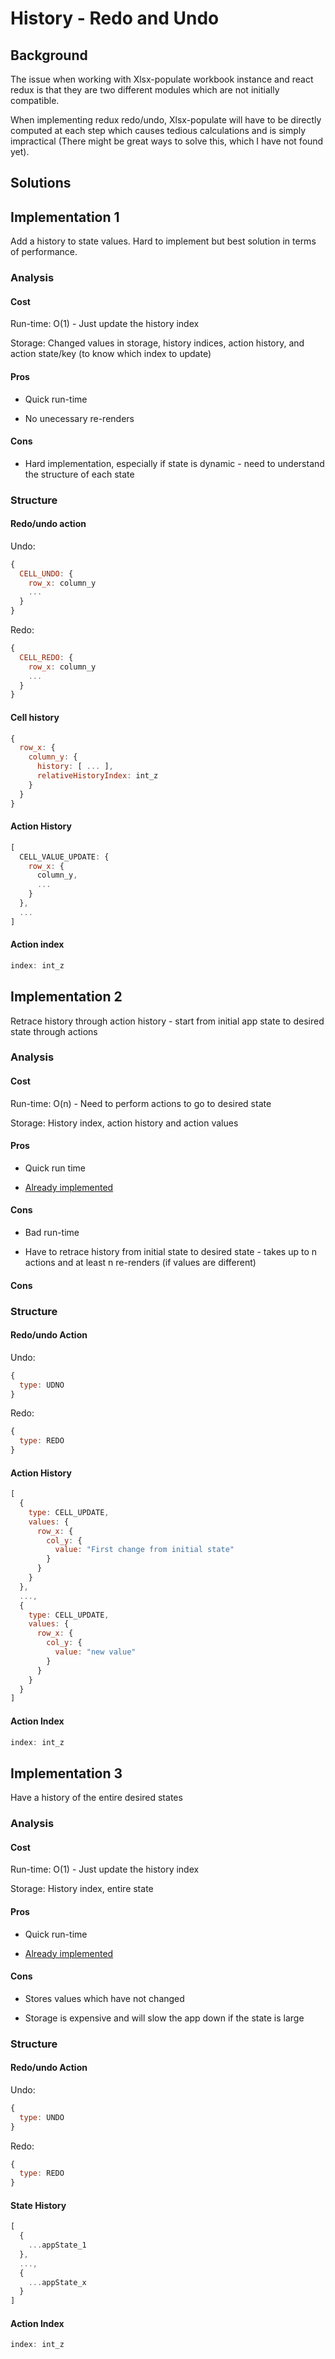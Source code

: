 # History - Redo and Undo

## Background

The issue when working with Xlsx-populate workbook instance and react redux is that they are two different modules which are not initially compatible.

When implementing redux redo/undo, Xlsx-populate will have to be directly computed at each step which causes tedious calculations and is simply impractical (There might be great ways to solve this, which I have not found yet).

## Solutions

## Implementation 1

Add a history to state values. Hard to implement but best solution in terms of performance.

### Analysis

#### Cost

Run-time: O(1) - Just update the history index

Storage: Changed values in storage, history indices, action history, and action state/key (to know which index to update)

#### Pros

- Quick run-time

- No unecessary re-renders

#### Cons

- Hard implementation, especially if state is dynamic - need to understand the structure of each state

### Structure

#### Redo/undo action

Undo:

```js
{
  CELL_UNDO: {
    row_x: column_y
    ...
  }
}
```

Redo:

```js
{
  CELL_REDO: {
    row_x: column_y
    ...
  }
}
```

#### Cell history

```js
{
  row_x: {
    column_y: {
      history: [ ... ],
      relativeHistoryIndex: int_z
    }
  }
}
```

#### Action History

```js
[
  CELL_VALUE_UPDATE: {
    row_x: {
      column_y,
      ...
    }
  },
  ...
]
```

#### Action index

```js
index: int_z
```

## Implementation 2

Retrace history through action history - start from initial app state to desired state through actions

### Analysis

#### Cost

Run-time: O(n) - Need to perform actions to go to desired state

Storage: History index, action history and action values

#### Pros

- Quick run time

- [Already implemented](https://github.com/JannicBeck/undox)

#### Cons

- Bad run-time

- Have to retrace history from initial state to desired state - takes up to n actions and at least n re-renders (if values are different)

#### Cons

### Structure

#### Redo/undo Action

Undo:

```js
{
  type: UDNO
}
```

Redo:

```js
{
  type: REDO
}
```

#### Action History

```js
[
  {
    type: CELL_UPDATE,
    values: {
      row_x: {
        col_y: {
          value: "First change from initial state"
        }
      }
    }
  },
  ...,
  {
    type: CELL_UPDATE,
    values: {
      row_x: {
        col_y: {
          value: "new value"
        }
      }
    }
  }
]
```

#### Action Index

```js
index: int_z
```

## Implementation 3

Have a history of the entire desired states

### Analysis

#### Cost

Run-time: O(1) - Just update the history index

Storage: History index, entire state

#### Pros

- Quick run-time

- [Already implemented](https://github.com/omnidan/redux-undo)

#### Cons

- Stores values which have not changed

- Storage is expensive and will slow the app down if the state is large

### Structure

#### Redo/undo Action

Undo:

```js
{
  type: UNDO
}
```

Redo:

```js
{
  type: REDO
}
```

#### State History

```js
[
  {
    ...appState_1
  },
  ...,
  {
    ...appState_x
  }
]
```

#### Action Index

```js
index: int_z
```
